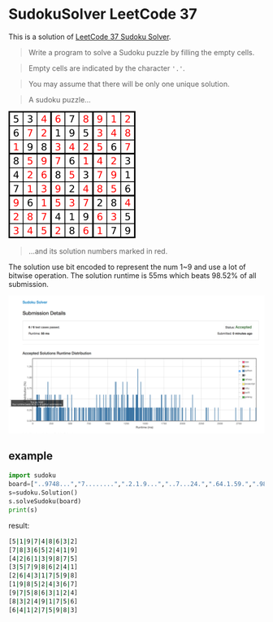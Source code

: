 # SudokuSolver LeetCode 37

This is a solution of [LeetCode 37 Sudoku Solver](https://leetcode.com/problems/sudoku-solver/).

> Write a program to solve a Sudoku puzzle by filling the empty cells.

> Empty cells are indicated by the character `'.'`.

> You may assume that there will be only one unique solution.

> A sudoku puzzle...

![Sudoku](sudoku.png)

>  ...and its solution numbers marked in red.

The solution use bit encoded to represent the num 1~9 and use a lot of bitwise operation. The solution runtime is 55ms which beats 98.52% of all submission.

![runtime](runtime.png)

## example

```python
import sudoku
board=["..9748...","7........",".2.1.9...","..7...24.",".64.1.59.",".98...3..","...8.3.2.","........6","...2759.."]
s=sudoku.Solution()
s.solveSudoku(board)
print(s)
```

result:

```bash
[5|1|9|7|4|8|6|3|2]
[7|8|3|6|5|2|4|1|9]
[4|2|6|1|3|9|8|7|5]
[3|5|7|9|8|6|2|4|1]
[2|6|4|3|1|7|5|9|8]
[1|9|8|5|2|4|3|6|7]
[9|7|5|8|6|3|1|2|4]
[8|3|2|4|9|1|7|5|6]
[6|4|1|2|7|5|9|8|3]
```
